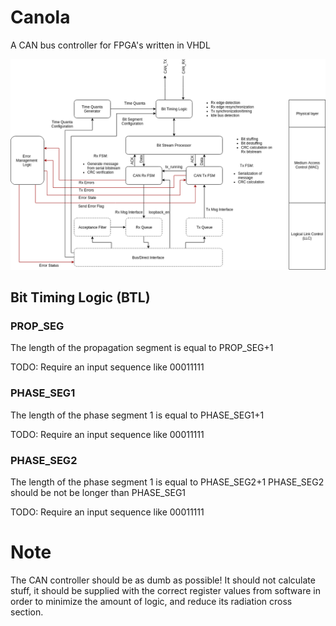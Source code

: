 # Canola

A CAN bus controller for FPGA's written in VHDL

![Canola CAN Controller Block Diagram](doc/canola_block_diagram.png)

## Bit Timing Logic (BTL)

### PROP_SEG

The length of the propagation segment is equal to PROP_SEG+1

TODO: Require an input sequence like 00011111

### PHASE_SEG1

The length of the phase segment 1 is equal to PHASE_SEG1+1

TODO: Require an input sequence like 00011111

### PHASE_SEG2

The length of the phase segment 1 is equal to PHASE_SEG2+1
PHASE_SEG2 should be not be longer than PHASE_SEG1

TODO: Require an input sequence like 00011111


# Note

The CAN controller should be as dumb as possible! It should not calculate stuff, it should be supplied with the correct register values from software in order to minimize the amount of logic, and reduce its radiation cross section.

